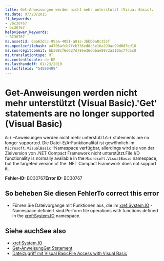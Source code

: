 ```yaml
---
title: Get-Anweisungen werden nicht mehr unterstützt (Visual Basic).
ms.date: 07/20/2015
f1_keywords:
- vbc30767
- bc30767
helpviewer_keywords:
- BC30767
ms.assetid: 6aa62dcc-99aa-4051-a81e-3bbb6a8c355f
ms.openlocfilehash: a4706afcb7fcb336ed8c3e10a299ac99d0d7ed18
ms.sourcegitcommit: 6b308cf6d627d78ee36dbbae8972a310ac7fd6c8
ms.translationtype: MT
ms.contentlocale: de-DE
ms.lasthandoff: 01/23/2019
ms.locfileid: "54590499"
---
```

# <a name="get-statements-are-no-longer-supported-visual-basic"></a><span data-ttu-id="9b660-102">Get-Anweisungen werden nicht mehr unterstützt (Visual Basic).</span><span class="sxs-lookup"><span data-stu-id="9b660-102">'Get' statements are no longer supported (Visual Basic)</span></span>
<span data-ttu-id="9b660-103">`Get` -Anweisungen werden nicht mehr unterstützt.</span><span class="sxs-lookup"><span data-stu-id="9b660-103">`Get` statements are no longer supported.</span></span> <span data-ttu-id="9b660-104">Die Datei-E/A-Funktionalität ist gewöhnlich im `Microsoft.VisualBasic` -Namespace verfügbar, allerdings wird sie von der Zielversion von .NET Compact Framework nicht unterstützt.</span><span class="sxs-lookup"><span data-stu-id="9b660-104">File I/O functionality is normally available in the `Microsoft.VisualBasic` namespace, but the targeted version of the .NET Compact Framework does not support it.</span></span>  
  
 <span data-ttu-id="9b660-105">**Fehler-ID:** BC30767</span><span class="sxs-lookup"><span data-stu-id="9b660-105">**Error ID:** BC30767</span></span>  
  
## <a name="to-correct-this-error"></a><span data-ttu-id="9b660-106">So beheben Sie diesen Fehler</span><span class="sxs-lookup"><span data-stu-id="9b660-106">To correct this error</span></span>  
  
-   <span data-ttu-id="9b660-107">Führen Sie Dateivorgänge mit Funktionen aus, die im <xref:System.IO> -Namespace definiert sind.</span><span class="sxs-lookup"><span data-stu-id="9b660-107">Perform file operations with functions defined in the <xref:System.IO> namespace.</span></span>  
  
## <a name="see-also"></a><span data-ttu-id="9b660-108">Siehe auch</span><span class="sxs-lookup"><span data-stu-id="9b660-108">See also</span></span>
- <xref:System.IO>
- [<span data-ttu-id="9b660-109">Get-Anweisung</span><span class="sxs-lookup"><span data-stu-id="9b660-109">Get Statement</span></span>](../../visual-basic/language-reference/statements/get-statement.md)
- [<span data-ttu-id="9b660-110">Dateizugriff mit Visual Basic</span><span class="sxs-lookup"><span data-stu-id="9b660-110">File Access with Visual Basic</span></span>](../../visual-basic/developing-apps/programming/drives-directories-files/file-access.md)
